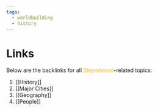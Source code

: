 ```yaml
---
tags:
  - worldbuilding
  - history
---
```

# Links
Below are the backlinks for all <font color="#ffc000">Steymhorod</font>-related topics:
1. [[History]]
2. [[Major Cities]]
3. [[Geography]]
4. [[People]]